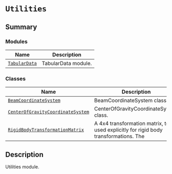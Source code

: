# `Utilities`

<a id="summary"></a>

## Summary

### Modules

| Name | Description |
|-----------------------------------------------------------------------------------------------------------------------------|-----------------------|
| [`TabularData`](TabularData/index.md#module-ansys.mechanical.stubs.v242.Ansys.Mechanical.DataModel.Utilities.TabularData)   | TabularData module.   |

### Classes

| Name | Description |
|--------------------------------------------------------------------------------------------------------------------------------------------------------------------------|----------------------------------------------------------------------------------------|
| [`BeamCoordinateSystem`](BeamCoordinateSystem.md#ansys.mechanical.stubs.v242.Ansys.Mechanical.DataModel.Utilities.BeamCoordinateSystem)                                  | BeamCoordinateSystem class.                                                            |
| [`CenterOfGravityCoordinateSystem`](CenterOfGravityCoordinateSystem.md#ansys.mechanical.stubs.v242.Ansys.Mechanical.DataModel.Utilities.CenterOfGravityCoordinateSystem) | CenterOfGravityCoordinateSystem class.                                                 |
| [`RigidBodyTransformationMatrix`](RigidBodyTransformationMatrix.md#ansys.mechanical.stubs.v242.Ansys.Mechanical.DataModel.Utilities.RigidBodyTransformationMatrix)       | A 4x4 transformation matrix, to be used explicitly for rigid body transformations. The |

<a id="description"></a>

## Description

Utilities module.

<!-- !! processed by numpydoc !! -->


